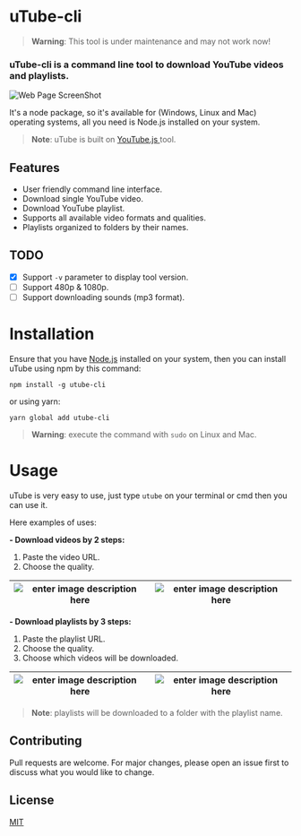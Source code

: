 
# uTube-cli

> **Warning**: This tool is under maintenance and may not work now!

### uTube-cli is a command line tool to download YouTube videos and playlists.

![Web Page ScreenShot](https://i.ibb.co/VYw6ZST/Screenshot-from-2022-07-27-17-23-23.png)

It's a node package, so it's available for (Windows, Linux and Mac) operating systems, all you need is Node.js installed on your system.

> **Note**: uTube is built on [ YouTube.js ](https://github.com/LuanRT/YouTube.js) tool.

## Features

 - User friendly command line interface.
 - Download single YouTube video.
 - Download YouTube playlist.
 - Supports all available video formats and qualities.
 - Playlists organized to folders by their names.

## TODO

 - [x] Support `-v` parameter to display tool version.
 - [ ] Support 480p & 1080p.
 - [ ] Support downloading sounds (mp3 format).

# Installation

Ensure that you have [Node.js](https://nodejs.org/en/) installed on your system, then you can install uTube using npm by this command:

    npm install -g utube-cli
or using yarn:

    yarn global add utube-cli

> **Warning**: execute the command with `sudo` on Linux and Mac.

# Usage

uTube is very easy to use, just type `utube` on your terminal or cmd then you can use it.

Here examples of uses:

**- Download videos by 2 steps:**

 1. Paste the video URL.
 2. Choose the quality.
 
| ![enter image description here](https://i.ibb.co/Fx7qCgZ/Screenshot-from-2022-07-27-17-24-44.png) | ![enter image description here](https://i.ibb.co/cvYhyC9/Screenshot-from-2022-07-27-17-24-56.png) |
|--|--|


 
**- Download playlists by 3 steps:**

 1. Paste the playlist URL.
 2. Choose the quality.
 3. Choose which videos will be downloaded.
 
| ![enter image description here](https://i.ibb.co/Njcqm0z/Screenshot-from-2022-07-27-17-27-02.png) | ![enter image description here](https://i.ibb.co/P6tL6Mr/Screenshot-from-2022-07-27-17-27-22.png) |
|--|--|

 
> **Note**: playlists will be downloaded to a folder with the playlist name.

## Contributing
Pull requests are welcome. For major changes, please open an issue first to discuss what you would like to change.

## License
[MIT](https://choosealicense.com/licenses/mit/)

